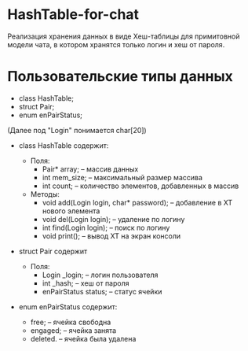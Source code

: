 # HashTable-for-chat
Реализация хранения данных в виде Хеш-таблицы для примитовной модели чата, в котором хранятся только логин и хеш от пароля. 

# Пользовательские типы данных
  - class HashTable;
  - struct Pair;
  - enum enPairStatus;

(Далее под "Login" понимается char[20])

+ class HashTable содержит:
    * Поля:
        - Pair* array; – массив данных
        - int mem_size; – максимальный размер массива
        - int count; – количество элементов, добавленных в массив
    * Методы:
        - void add(Login login, char* password); – добавление в ХТ нового элемента
        - void del(Login login); – удаление по логину
        - int find(Login login); – поиск по логину
        - void print(); – вывод ХТ на экран консоли

+ struct Pair содержит
    * Поля:
        - Login _login; – логин пользователя
        - int _hash; – хеш от пароля
        - enPairStatus status; – статус ячейки

+ enum enPairStatus содержит:
    * free; – ячейка свободна
    * engaged; – ячейка занята
    * deleted. – ячейка была удалена
